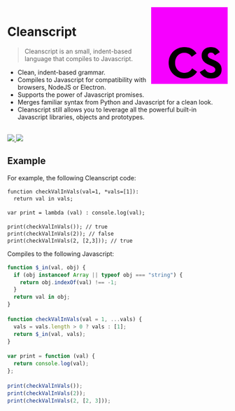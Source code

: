 <img src="./doc/logo.png" alt="Cleanscript Logo" align="right" height="175"/>

# Cleanscript

> Cleanscript is an small, indent-based language that compiles to Javascript.

- Clean, indent-based grammar.
- Compiles to Javascript for compatibility with browsers, NodeJS or Electron.
- Supports the power of Javascript promises.
- Merges familiar syntax from Python and Javascript for a clean look.
- Cleanscript still allows you to leverage all the powerful built-in Javascript libraries, objects and prototypes.

<br>

<a href="https://npmjs.com/package/cleanscript">
  <img src="https://img.shields.io/npm/v/cleanscript?color=green">
</a>
<img src="https://img.shields.io/badge/license-MIT-blue">

## Example

For example, the following Cleanscript code:

```
function checkValInVals(val=1, *vals=[1]):
  return val in vals;

var print = lambda (val) : console.log(val);

print(checkValInVals()); // true
print(checkValInVals(2)); // false
print(checkValInVals(2, [2,3])); // true
```

Compiles to the following Javascript:

```js
function $_in(val, obj) {
  if (obj instanceof Array || typeof obj === "string") {
    return obj.indexOf(val) !== -1;
  }
  return val in obj;
}

function checkValInVals(val = 1, ...vals) {
  vals = vals.length > 0 ? vals : [1];
  return $_in(val, vals);
}

var print = function (val) {
  return console.log(val);
};

print(checkValInVals());
print(checkValInVals(2));
print(checkValInVals(2, [2, 3]));
```